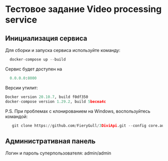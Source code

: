 # Тестовое задание Video processing service

## Инициализация сервиса
Для сборки и запуска сервиса используйте команду:
```python
  docker-compose up --build
```

Сервис будет доступен на 
```python
  0.0.0.0:8000
``` 

Версии утилит:
```python
Docker version 20.10.7, build f0df350
docker-compose version 1.29.2, build 5becea4c
```


P.S.  При проблемах с клонированием на Windows, воспользуйтесь командой:
```python
   git clone https://github.com/FieryGull/3DiviApi.git --config core.autocrlf=input
```

## Административная панель
Логин и пароль суперпользователя: admin/admin
